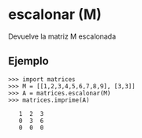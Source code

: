 # escalonar (M) #

Devuelve la matriz M escalonada

## Ejemplo ##

```
>>> import matrices
>>> M = [[1,2,3,4,5,6,7,8,9], [3,3]]
>>> A = matrices.escalonar(M)
>>> matrices.imprime(A)

   1  2  3
   0  3  6
   0  0  0
```